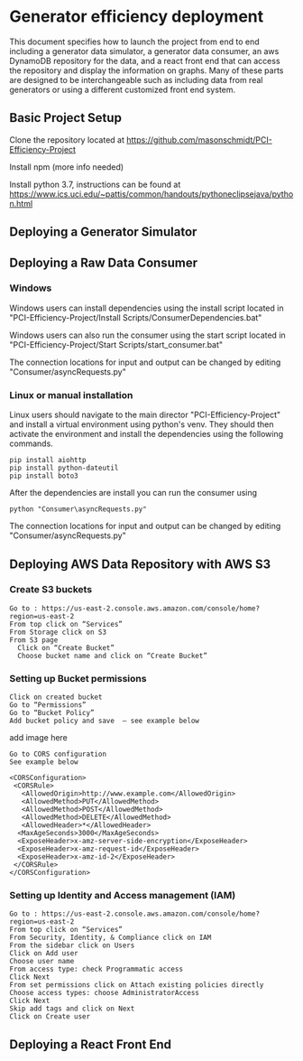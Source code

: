 # Generator efficiency deployment
This document specifies how to launch the project from end to end including a
generator data simulator, a generator data consumer, an aws DynamoDB repository
for the data, and a react front end that can access the repository and display
the information on graphs. Many of these parts are designed to be
interchangeable such as including data from real generators or using a different
customized front end system.

## Basic Project Setup
Clone the repository located at
https://github.com/masonschmidt/PCI-Efficiency-Project  

Install npm (more info needed)  

Install python 3.7, instructions can be found at
https://www.ics.uci.edu/~pattis/common/handouts/pythoneclipsejava/python.html  

## Deploying a Generator Simulator

## Deploying a Raw Data Consumer  

### Windows  
Windows users can install dependencies using the install script located in
"PCI-Efficiency-Project/Install Scripts/ConsumerDependencies.bat"  

Windows users can also run the consumer using the start script located in
"PCI-Efficiency-Project/Start Scripts/start_consumer.bat"  

The connection locations for input and output can be changed by editing
"Consumer/asyncRequests.py"

### Linux or manual installation
Linux users should navigate to the main director "PCI-Efficiency-Project" and
install a virtual environment using python's venv. They should then activate the
environment and install the dependencies using the following commands.  
```
pip install aiohttp
pip install python-dateutil
pip install boto3
```   

After the dependencies are install you can run the consumer using
```
python "Consumer\asyncRequests.py"
```  

The connection locations for input and output can be changed by editing
"Consumer/asyncRequests.py"

###  

## Deploying AWS Data Repository with AWS S3
### Create S3 buckets 
	Go to : https://us-east-2.console.aws.amazon.com/console/home?region=us-east-2
	From top click on “Services”
	From Storage click on S3 
	From S3 page
	  Click on “Create Bucket”
	  Choose bucket name and click on “Create Bucket”
### Setting up Bucket permissions 
	Click on created bucket 
	Go to “Permissions”
	Go to “Bucket Policy”
	Add bucket policy and save  – see example below 
	
add image here

	Go to CORS configuration 
	See example below 
	
```
<CORSConfiguration>
 <CORSRule>
   <AllowedOrigin>http://www.example.com</AllowedOrigin>
   <AllowedMethod>PUT</AllowedMethod>
   <AllowedMethod>POST</AllowedMethod>
   <AllowedMethod>DELETE</AllowedMethod>
   <AllowedHeader>*</AllowedHeader>
  <MaxAgeSeconds>3000</MaxAgeSeconds>
  <ExposeHeader>x-amz-server-side-encryption</ExposeHeader>
  <ExposeHeader>x-amz-request-id</ExposeHeader>
  <ExposeHeader>x-amz-id-2</ExposeHeader>
 </CORSRule>
</CORSConfiguration>
```
### Setting up Identity and Access management (IAM)
  	Go to : https://us-east-2.console.aws.amazon.com/console/home?region=us-east-2
  	From top click on “Services”
  	From Security, Identity, & Compliance click on IAM
  	From the sidebar click on Users  
  	Click on Add user 
  	Choose user name 
  	From access type: check Programmatic access
  	Click Next 
  	From set permissions click on Attach existing policies directly
  	Choose access types: choose AdministratorAccess 
  	Click Next 
  	Skip add tags and click on Next
  	Click on Create user 

## Deploying a React Front End
